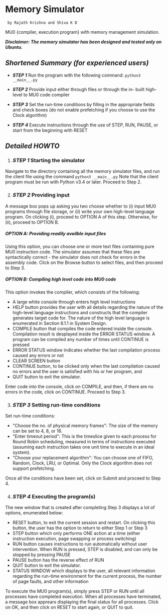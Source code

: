 # Memory Simulator 
     by Rajath Krishna and Shiva K D
 
MU0 {compiler, execution program} with memory management simulation.

***_Disclaimer: The memory simulator has been designed and tested only on Ubuntu._***
## _Shortened Summary (for experienced users)_ 
* _**STEP 1**_ Run the program with the following command:
```python3 __main__.py ```
* _**STEP 2**_ Provide input either through files or through the in- built high-level to MU0 code compiler

* _**STEP 3**_ Set the run-time conditions by filling in the appropriate fields and check boxes (do not enable prefetching if you choose to use the Clock algorithm)

* _**STEP 4**_ Execute instructions through the use of STEP, RUN, PAUSE, or start from the beginning with RESET

## _Detailed HOWTO_
1. ### _STEP 1_ Starting the simulator
 Navigate to the directory containing all the memory simulator files, and run the client file using the command
 ```python3 __main__.py```
 Note that the client program must be run with Python v3.4 or later. Proceed to Step 2.

2. ### _STEP 2_ Providing input
 A message box pops up asking you two choose whether to (i) input MU0 programs through file storage, or (ii) write your own high-level language program. On clicking (i), proceed to OPTION A of this step. Otherwise, for (ii), proceed to OPTION B.
 ##### OPTION A: Providing readily availble input files 
 Using this option, you can choose one or more text files containing pure MU0 instruction code. The simulator assumes that these files are syntactically correct - the simulator does not check for errors in the assembly code.
 Click on the Browse button to select files, and then proceed to Step 3.
 ##### OPTION B: Compiling high level code into MU0 code
 This option invokes the compiler, which consists of the following:
  *	A large white console through enters high level instructions
  *	HELP button provides the user with all details regarding the nature of the high-level language instructions and constructs that the compiler generates target code for. The nature of the high level language is enumerated in Section 6.1.1 in System Design.
  *	COMPILE button that compiles the code entered inside the console. Compilation result is desplayed inside the ERROR STATUS window. A program can be compiled any number of times until CONTINUE is pressed
  *	ERROR STATUS window indicates whether the last compilation process caused any errors or not
  *	CLEAR SCREEN button 
  *	CONTINUE button, to be clicked only when the last compilation caused no errors and the user is satisfied with his or her program, and
  *	QUIT button to exit the simulator.
 
 Enter code into the console, click on COMPILE, and then, if there are no errors in the code, click on CONTINUE. Proceed to Step 3.

3. ### _STEP 3_ Setting run-time conditions
 Set run-time conditions:
  * "Choose the no. of physical memory frames": The size of the memory can be set to 4, 8, or 16.
  * "Enter timeout period": This is the timeslice given to each process for Round Robin scheduling, measured in terms of instructions executed (assuming each instruction takes one unit time to execute in an ideal system).
  * "Choose your replacement algorithm": You can choose one of FIFO, Random, Clock, LRU, or Optimal. Only the Clock algorithm does not support prefetching.
  
 Once all the conditions have been set, click on Submit and proceed to Step 4.

4. ### _STEP 4_ Executing the program(s)
 The new window that is created after completing Step 3 displays a lot of options, enumerated below:
  *	RESET button, to exit the current session and restart. On clicking this button, the user has the option to return to either Step 1 or Step 3
  *	STEP button which only performs ONE action at a time (either instruction execution, page swapping or process switching)
  *	RUN button causes instructions to run automatically without user intervention. When RUN is pressed, STEP is disabled, and can only be stopped by pressing PAUSE
  *	PAUSE button has the reverse effect of RUN
  *	QUIT button to exit the simulator.
  *	STATUS WINDOW which displays to the user, all relevant information regarding the run-time environment for the current process, the number of page faults, and other information 
 
 To execute the MU0 program(s), simply press STEP or RUN until all processes have completed execution.
 When all processes have terminated, a message box apprears displaying the final status for all processes. Click on OK, and then click on RESET to start again, or QUIT to quit.





